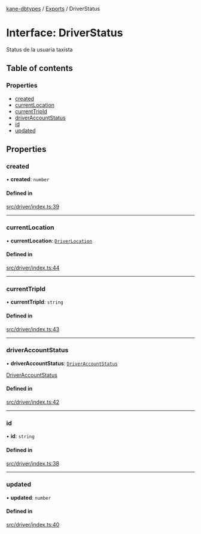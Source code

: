 [kane-dbtypes](../README.md) / [Exports](../modules.md) / DriverStatus

# Interface: DriverStatus

Status de la usuaria taxista

## Table of contents

### Properties

- [created](DriverStatus.md#created)
- [currentLocation](DriverStatus.md#currentlocation)
- [currentTripId](DriverStatus.md#currenttripid)
- [driverAccountStatus](DriverStatus.md#driveraccountstatus)
- [id](DriverStatus.md#id)
- [updated](DriverStatus.md#updated)

## Properties

### created

• **created**: `number`

#### Defined in

[src/driver/index.ts:39](https://github.com/gatitolabs/kane-dbtypes/blob/1664218/src/driver/index.ts#L39)

___

### currentLocation

• **currentLocation**: [`DriverLocation`](DriverLocation.md)

#### Defined in

[src/driver/index.ts:44](https://github.com/gatitolabs/kane-dbtypes/blob/1664218/src/driver/index.ts#L44)

___

### currentTripId

• **currentTripId**: `string`

#### Defined in

[src/driver/index.ts:43](https://github.com/gatitolabs/kane-dbtypes/blob/1664218/src/driver/index.ts#L43)

___

### driverAccountStatus

• **driverAccountStatus**: [`DriverAccountStatus`](../modules.md#driveraccountstatus)

[DriverAccountStatus](../modules.md#driveraccountstatus)

#### Defined in

[src/driver/index.ts:42](https://github.com/gatitolabs/kane-dbtypes/blob/1664218/src/driver/index.ts#L42)

___

### id

• **id**: `string`

#### Defined in

[src/driver/index.ts:38](https://github.com/gatitolabs/kane-dbtypes/blob/1664218/src/driver/index.ts#L38)

___

### updated

• **updated**: `number`

#### Defined in

[src/driver/index.ts:40](https://github.com/gatitolabs/kane-dbtypes/blob/1664218/src/driver/index.ts#L40)
